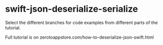# swift-json-deserialize-serialize

Select the different branches for code examples from different parts of the tutorial. 

Full tutorial is on zerotoappstore.com/how-to-deserialize-json-swift.html 

